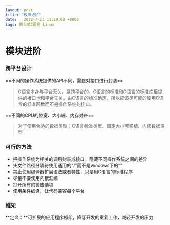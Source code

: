 ```yaml
---
layout: post
title: "模块进阶"
date:   2022-7-23 11:29:08 +0800
tags: 嵌入式C语言 Linux
---
```


# 模块进阶



### 跨平台设计

==不同的操作系统提供的API不同，需要对接口进行封装==

> C语言本身与平台无关，是跨平台的，C语言的标准和C语言的标准库里提供的接口也和平台无关，由C语言的标准确定，所以应该尽可能的使用C语言的标准函数而不是操作系统的接口。

==不同的CPU的位宽、大小端、内存对齐==

> 对于使用合适的数据类型：C语言标准类型、固定大小可移植、内核数据类型





### 可行的方法

+ 把操作系统为相关的调用封装成接口，隐藏不同操作系统之间的差异
+ 头文件路径分隔符使用通用的"/"而不是windows下的"\"
+ 禁止使用编译器扩展语法或者特性，只是用C语言的标准程序
+ 尽量不要使用内嵌汇编
+ 打开所有的警告选项
+ 使用条件编译，让代码兼容每个平台



### 框架

**定义：**可扩展的应用程序框架，降低开发的重复工作，减轻开发的压力